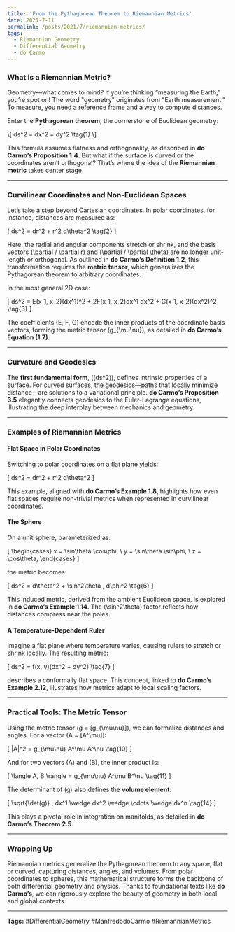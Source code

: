 ```yaml
---
title: 'From the Pythagorean Theorem to Riemannian Metrics'
date: 2021-7-11
permalink: /posts/2021/7/riemannian-metrics/
tags:
  - Riemannian Geometry
  - Differential Geometry
  - do Carmo
---
```



### **What Is a Riemannian Metric?**

Geometry—what comes to mind? If you’re thinking “measuring the Earth,” you’re spot on! The word "geometry" originates from "Earth measurement." To measure, you need a reference frame and a way to compute distances.

Enter the **Pythagorean theorem**, the cornerstone of Euclidean geometry:

\\[
ds^2 = dx^2 + dy^2 \tag{1}
\\]

This formula assumes flatness and orthogonality, as described in **do Carmo’s Proposition 1.4**. But what if the surface is curved or the coordinates aren’t orthogonal? That’s where the idea of the **Riemannian metric** takes center stage.

---

### **Curvilinear Coordinates and Non-Euclidean Spaces**

Let’s take a step beyond Cartesian coordinates. In polar coordinates, for instance, distances are measured as:

\[
ds^2 = dr^2 + r^2 d\theta^2 \tag{2}
\]

Here, the radial and angular components stretch or shrink, and the basis vectors \(\partial / \partial r\) and \(\partial / \partial \theta\) are no longer unit-length or orthogonal. As outlined in **do Carmo’s Definition 1.2**, this transformation requires the **metric tensor**, which generalizes the Pythagorean theorem to arbitrary coordinates.

In the most general 2D case:

\[
ds^2 = E(x_1, x_2)(dx^1)^2 + 2F(x_1, x_2)dx^1 dx^2 + G(x_1, x_2)(dx^2)^2 \tag{3}
\]

The coefficients \(E, F, G\) encode the inner products of the coordinate basis vectors, forming the metric tensor \(g_{\mu\nu}\), as detailed in **do Carmo’s Equation (1.7)**.

---

### **Curvature and Geodesics**

The **first fundamental form**, \((ds^2)\), defines intrinsic properties of a surface. For curved surfaces, the geodesics—paths that locally minimize distance—are solutions to a variational principle. **do Carmo’s Proposition 3.5** elegantly connects geodesics to the Euler-Lagrange equations, illustrating the deep interplay between mechanics and geometry.

---

### **Examples of Riemannian Metrics**

#### **Flat Space in Polar Coordinates**

Switching to polar coordinates on a flat plane yields:

\[
ds^2 = dr^2 + r^2 d\theta^2
\]

This example, aligned with **do Carmo’s Example 1.8**, highlights how even flat spaces require non-trivial metrics when represented in curvilinear coordinates.

#### **The Sphere**

On a unit sphere, parameterized as:

\[
\begin{cases}
x = \sin\theta \cos\phi, \\
y = \sin\theta \sin\phi, \\
z = \cos\theta,
\end{cases}
\]

the metric becomes:

\[
ds^2 = d\theta^2 + \sin^2\theta \, d\phi^2 \tag{6}
\]

This induced metric, derived from the ambient Euclidean space, is explored in **do Carmo’s Example 1.14**. The \(\sin^2\theta\) factor reflects how distances compress near the poles.

#### **A Temperature-Dependent Ruler**

Imagine a flat plane where temperature varies, causing rulers to stretch or shrink locally. The resulting metric:

\[
ds^2 = f(x, y)(dx^2 + dy^2) \tag{7}
\]

describes a conformally flat space. This concept, linked to **do Carmo’s Example 2.12**, illustrates how metrics adapt to local scaling factors.

---

### **Practical Tools: The Metric Tensor**

Using the metric tensor \(g = [g_{\mu\nu}]\), we can formalize distances and angles. For a vector \(A = [A^\mu]\):

\[
|A|^2 = g_{\mu\nu} A^\mu A^\nu \tag{10}
\]

And for two vectors \(A\) and \(B\), the inner product is:

\[
\langle A, B \rangle = g_{\mu\nu} A^\mu B^\nu \tag{11}
\]

The determinant of \(g\) also defines the **volume element**:

\[
\sqrt{\det(g)} \, dx^1 \wedge dx^2 \wedge \cdots \wedge dx^n \tag{14}
\]

This plays a pivotal role in integration on manifolds, as detailed in **do Carmo’s Theorem 2.5**.

---

### **Wrapping Up**

Riemannian metrics generalize the Pythagorean theorem to any space, flat or curved, capturing distances, angles, and volumes. From polar coordinates to spheres, this mathematical structure forms the backbone of both differential geometry and physics. Thanks to foundational texts like **do Carmo’s**, we can rigorously explore the beauty of geometry in both local and global contexts.

---

**Tags:** #DifferentialGeometry #ManfredodoCarmo #RiemannianMetrics
